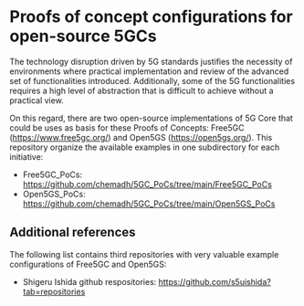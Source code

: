 # Proofs of concept configurations for open-source 5GCs

The technology disruption driven by 5G standards justifies the necessity of environments where practical implementation and review of the advanced set of functionalities introduced. Additionally, some of the 5G functionalities requires a high level of abstraction that is difficult to achieve without a practical view.

On this regard, there are two open-source implementations of 5G Core that could be uses as basis for these Proofs of Concepts: Free5GC (https://www.free5gc.org/) and Open5GS (https://open5gs.org/). This repository organize the available examples in one subdirectory for each initiative:
- Free5GC_PoCs: https://github.com/chemadh/5GC_PoCs/tree/main/Free5GC_PoCs
- Open5GS_PoCs: https://github.com/chemadh/5GC_PoCs/tree/main/Open5GS_PoCs

## Additional references

The following list contains third repositories with very valuable example configurations of Free5GC and Open5GS:
- Shigeru Ishida github respositories: https://github.com/s5uishida?tab=repositories
